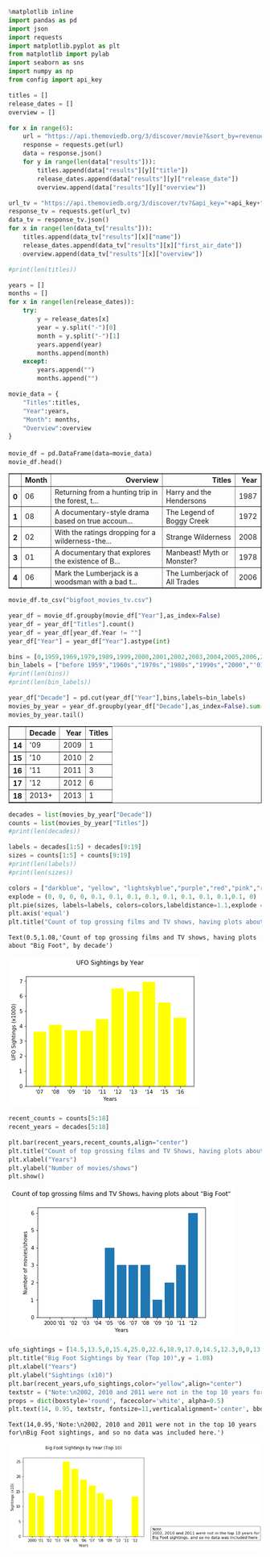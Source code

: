 

```python
%matplotlib inline
import pandas as pd
import json
import requests
import matplotlib.pyplot as plt
from matplotlib import pylab
import seaborn as sns
import numpy as np
from config import api_key
```


```python
titles = []
release_dates = []
overview = []
```


```python
for x in range(6):
    url = "https://api.themoviedb.org/3/discover/movie?&sort_by=revenue.desc&api_key="+api_key+"&page="+str(x+1)+"&with_keywords=2597|227007"
    response = requests.get(url)
    data = response.json() 
    for y in range(len(data["results"])):
        titles.append(data["results"][y]["title"])
        release_dates.append(data["results"][y]["release_date"])
        overview.append(data["results"][y]["overview"])
```


```python
url_tv = "https://api.themoviedb.org/3/discover/tv?&api_key="+api_key+"&page="+str(x+1)+"&with_keywords=9738|9951"
response_tv = requests.get(url_tv)
data_tv = response_tv.json() 
for x in range(len(data_tv["results"])):
    titles.append(data_tv["results"][x]["name"])
    release_dates.append(data_tv["results"][x]["first_air_date"])
    overview.append(data_tv["results"][x]["overview"])
```


```python
#print(len(titles))
```


```python
years = []
months = []
for x in range(len(release_dates)):
    try:
        y = release_dates[x]
        year = y.split("-")[0]
        month = y.split("-")[1]
        years.append(year)
        months.append(month)
    except:
        years.append("")
        months.append("")
```


```python
movie_data = {
    "Titles":titles,
    "Year":years,
    "Month": months,
    "Overview":overview
}

movie_df = pd.DataFrame(data=movie_data)
movie_df.head()
```




<div>
<style scoped>
    .dataframe tbody tr th:only-of-type {
        vertical-align: middle;
    }

    .dataframe tbody tr th {
        vertical-align: top;
    }

    .dataframe thead th {
        text-align: right;
    }
</style>
<table border="1" class="dataframe">
  <thead>
    <tr style="text-align: right;">
      <th></th>
      <th>Month</th>
      <th>Overview</th>
      <th>Titles</th>
      <th>Year</th>
    </tr>
  </thead>
  <tbody>
    <tr>
      <th>0</th>
      <td>06</td>
      <td>Returning from a hunting trip in the forest, t...</td>
      <td>Harry and the Hendersons</td>
      <td>1987</td>
    </tr>
    <tr>
      <th>1</th>
      <td>08</td>
      <td>A documentary-style drama based on true accoun...</td>
      <td>The Legend of Boggy Creek</td>
      <td>1972</td>
    </tr>
    <tr>
      <th>2</th>
      <td>02</td>
      <td>With the ratings dropping for a wilderness-the...</td>
      <td>Strange Wilderness</td>
      <td>2008</td>
    </tr>
    <tr>
      <th>3</th>
      <td>01</td>
      <td>A documentary that explores the existence of B...</td>
      <td>Manbeast! Myth or Monster?</td>
      <td>1978</td>
    </tr>
    <tr>
      <th>4</th>
      <td>06</td>
      <td>Mark the Lumberjack is a woodsman with a bad t...</td>
      <td>The Lumberjack of All Trades</td>
      <td>2006</td>
    </tr>
  </tbody>
</table>
</div>




```python
movie_df.to_csv("bigfoot_movies_tv.csv")
```


```python
year_df = movie_df.groupby(movie_df["Year"],as_index=False)
year_df = year_df["Titles"].count()
year_df = year_df[year_df.Year != ""]
year_df["Year"] = year_df["Year"].astype(int)
```


```python
bins = [0,1959,1969,1979,1989,1999,2000,2001,2002,2003,2004,2005,2006,2007,2008,2009,2010,2011,2012,2013]
bin_labels = ["before 1959","1960s","1970s","1980s","1990s","2000","'01","'02","'03","'04","'05","'06","'07","'08","'09","'10","'11","'12","2013+"]
#print(len(bins))
#print(len(bin_labels))
```


```python
year_df["Decade"] = pd.cut(year_df["Year"],bins,labels=bin_labels)
movies_by_year = year_df.groupby(year_df["Decade"],as_index=False).sum()
movies_by_year.tail()
```




<div>
<style scoped>
    .dataframe tbody tr th:only-of-type {
        vertical-align: middle;
    }

    .dataframe tbody tr th {
        vertical-align: top;
    }

    .dataframe thead th {
        text-align: right;
    }
</style>
<table border="1" class="dataframe">
  <thead>
    <tr style="text-align: right;">
      <th></th>
      <th>Decade</th>
      <th>Year</th>
      <th>Titles</th>
    </tr>
  </thead>
  <tbody>
    <tr>
      <th>14</th>
      <td>'09</td>
      <td>2009</td>
      <td>1</td>
    </tr>
    <tr>
      <th>15</th>
      <td>'10</td>
      <td>2010</td>
      <td>2</td>
    </tr>
    <tr>
      <th>16</th>
      <td>'11</td>
      <td>2011</td>
      <td>3</td>
    </tr>
    <tr>
      <th>17</th>
      <td>'12</td>
      <td>2012</td>
      <td>6</td>
    </tr>
    <tr>
      <th>18</th>
      <td>2013+</td>
      <td>2013</td>
      <td>1</td>
    </tr>
  </tbody>
</table>
</div>




```python
decades = list(movies_by_year["Decade"])
counts = list(movies_by_year["Titles"])
#print(len(decades))
```


```python
labels = decades[1:5] + decades[9:19]
sizes = counts[1:5] + counts[9:19]
#print(len(labels))
#print(len(sizes))
```


```python
colors = ["darkblue", "yellow", "lightskyblue","purple","red","pink","red","pink","red","pink","red","pink","red","yellowgreen"]
explode = (0, 0, 0, 0, 0.1, 0.1, 0.1, 0.1, 0.1, 0.1, 0.1, 0.1,0.1, 0)
plt.pie(sizes, labels=labels, colors=colors,labeldistance=1.1,explode = explode)
plt.axis('equal')
plt.title("Count of top grossing films and TV shows, having plots about \"Big Foot\", by decade",y=1.08)
```




    Text(0.5,1.08,'Count of top grossing films and TV shows, having plots about "Big Foot", by decade')




![png](output_13_1.png)



```python
recent_counts = counts[5:18]
recent_years = decades[5:18]
```


```python
plt.bar(recent_years,recent_counts,align="center")
plt.title("Count of top grossing films and TV Shows, having plots about \"Big Foot\"",y = 1.08)
plt.xlabel("Years")
plt.ylabel("Number of movies/shows")
plt.show()
```


![png](output_15_0.png)



```python
ufo_sightings = [14.5,13.5,0,15.4,25.0,22.6,18.9,17.0,14.5,12.3,0,0,13.2]
plt.title("Big Foot Sightings by Year (Top 10)",y = 1.08)
plt.xlabel("Years")
plt.ylabel("Sightings (x10)")
plt.bar(recent_years,ufo_sightings,color="yellow",align="center")
textstr = ("Note:\n2002, 2010 and 2011 were not in the top 10 years for\nBig Foot sightings, and so no data was included here.")
props = dict(boxstyle='round', facecolor='white', alpha=0.5)
plt.text(14, 0.95, textstr, fontsize=11,verticalalignment='center', bbox=props)
```




    Text(14,0.95,'Note:\n2002, 2010 and 2011 were not in the top 10 years for\nBig Foot sightings, and so no data was included here.')




![png](output_16_1.png)

